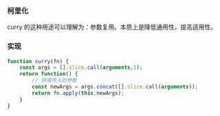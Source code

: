 ### 柯里化
curry 的这种用途可以理解为：参数复用。本质上是降低通用性，提高适用性。

### 实现
```js
function curry(fn) {
    const args = [].slice.call(arguments,1);
    return function() {
        // 拼接传入的参数
        const newArgs = args.concat([].slice.call(arguments));
        return fn.apply(this,newArgs);
    }
}
```